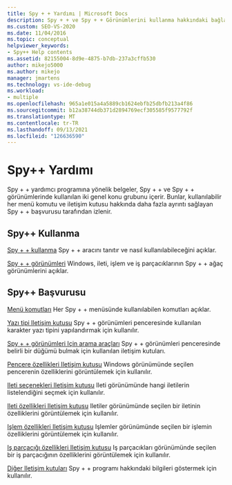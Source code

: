 ```yaml
---
title: Spy + + Yardımı | Microsoft Docs
description: Spy + + ve Spy + + Görünümlerini kullanma hakkındaki bağlantıları görüntüleyin. Kullanılabilir her bir Spy + + menü komutu ve iletişim kutusuyla ilgili ayrıntıları sağlayan başvuru bağlantılarına bakın.
ms.custom: SEO-VS-2020
ms.date: 11/04/2016
ms.topic: conceptual
helpviewer_keywords:
- Spy++ Help contents
ms.assetid: 82155004-8d9e-4875-b7db-237a3cffb530
author: mikejo5000
ms.author: mikejo
manager: jmartens
ms.technology: vs-ide-debug
ms.workload:
- multiple
ms.openlocfilehash: 965a1e015a4a5889cb1624ebfb25dbfb213a4f86
ms.sourcegitcommit: b12a38744db371d2894769ecf305585f9577792f
ms.translationtype: MT
ms.contentlocale: tr-TR
ms.lasthandoff: 09/13/2021
ms.locfileid: "126636590"
---
```

# <a name="spy-help"></a>Spy++ Yardımı
Spy + + yardımcı programına yönelik belgeler, Spy + + ve Spy + + görünümlerinde kullanılan iki genel konu grubunu içerir. Bunlar, kullanılabilir her menü komutu ve iletişim kutusu hakkında daha fazla ayrıntı sağlayan Spy + + başvurusu tarafından izlenir.

## <a name="using-spy"></a>Spy++ Kullanma
 [Spy + + kullanma](../debugger/using-spy-increment.md) Spy + + aracını tanıtır ve nasıl kullanılabileceğini açıklar.

 [Spy + + görünümleri](../debugger/spy-increment-views.md) Windows, ileti, işlem ve iş parçacıklarının Spy + + ağaç görünümlerini açıklar.

## <a name="spy-reference"></a>Spy++ Başvurusu
 [Menü komutları](../debugger/menu-commands.md) Her Spy + + menüsünde kullanılabilen komutları açıklar.

 [Yazı tipi Iletişim kutusu](../debugger/font-dialog-box-microsoft-spy-increment-help.md) Spy + + görünümleri penceresinde kullanılan karakter yazı tipini yapılandırmak için kullanılır.

 [Spy + + görünümleri Için arama araçları](../debugger/search-tools-for-spy-increment-views.md) Spy + + görünümleri penceresinde belirli bir düğümü bulmak için kullanılan iletişim kutuları.

 [Pencere özellikleri Iletişim kutusu](../debugger/window-properties-dialog-box.md) Windows görünümünde seçilen pencerenin özelliklerini görüntülemek için kullanılır.

 [Ileti seçenekleri Iletişim kutusu](../debugger/message-options-dialog-box.md) Ileti görünümünde hangi iletilerin listelendiğini seçmek için kullanılır.

 [Ileti özellikleri Iletişim kutusu](../debugger/message-properties-dialog-box.md) Iletiler görünümünde seçilen bir iletinin özelliklerini görüntülemek için kullanılır.

 [Işlem özellikleri Iletişim kutusu](../debugger/process-properties-dialog-box.md) Işlemler görünümünde seçilen bir işlemin özelliklerini görüntülemek için kullanılır.

 [Iş parçacığı özellikleri Iletişim kutusu](../debugger/thread-properties-dialog-box.md) Iş parçacıkları görünümünde seçilen bir iş parçacığının özelliklerini görüntülemek için kullanılır.

 [Diğer Iletişim kutuları](../debugger/other-dialog-boxes.md) Spy + + programı hakkındaki bilgileri göstermek için kullanılır.